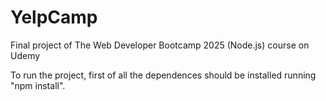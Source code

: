 # YelpCamp
Final project of The Web Developer Bootcamp 2025 (Node.js) course on Udemy

To run the project, first of all the dependences should be installed running "npm install".